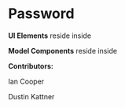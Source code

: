 # Password

**UI Elements** reside inside 

**Model Components** reside inside 

**Contributors:**

Ian Cooper

Dustin Kattner 

